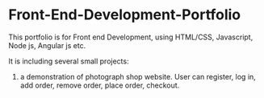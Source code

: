 # Front-End-Development-Portfolio
This portfolio is for Front end Development, using HTML/CSS, Javascript, Node js, Angular js etc. 

It is including several small projects:
  1. a demonstration of photograph shop website. User can register, log in, add order, remove order, place order, checkout. 
